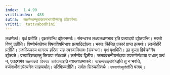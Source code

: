```yaml
---
index:  1.4.90
vrittiindex:  488
sutra:  लक्षणेत्थम्भूताख्यानभागवीप्सासु प्रतिपर्यनवः
vritti:  tattvabodhini 
---
```


लक्षणेत्थं। वृक्षं प्रतीति। वृक्षसंबन्धि द्योतनमर्थः। संबन्धश्च लक्ष्यलक्षणभाव इति प्रत्यादयो द्योतयन्ति। भक्तो विष्णुं प्रतीति। विष्णोर्भक्तेश्च विषयविषयिभावः प्रत्यादिद्योत्यः। भक्तः किंचित् प्रकारं प्राप्त इत्यर्थः। लक्ष्मीर्हरिं प्रतीति। लक्ष्मीरूपस्य भागस्य हरिणा सह स्वस्वामिभावः [संबन्धः]। वृक्षं वृक्षमिति। इह वूप्सा द्विर्वचनेनैव द्योत्यते। प्रत्यादिशब्दस्तु क्रियया संबध्यते। कर्मण्येव द्वितीय। क्रमप्रवचनीयसंज्ञया उपसर्गसंज्ञाया बाधात् षत्वं न, एतदर्थमेव `लक्षणादयो विषयट तयोपात्ता`इति व्याख्यातमाकरे। `पञ्चम्यपाङ्परिभिः`इति तु न भवति, वर्जनार्थेनाऽपेत्यनेन साहचर्यात्। परिषिञ्चतीति। सर्वतः सिञ्चतीत्तर्थः। `उपसर्गात्सुनोती`ति षत्वम्।


